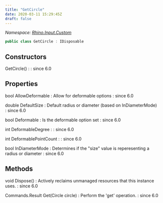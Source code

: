 ```yaml
---
title: "GetCircle"
date: 2020-03-11 15:29:45Z
draft: false
---
```


*Namespace: [Rhino.Input.Custom](../)*

```cs
public class GetCircle : IDisposable
```
## Constructors

GetCircle()
: 
: since 6.0
## Properties

bool AllowDeformable
: Allow for deformable options
: since 6.0

double DefaultSize
: Default radius or diameter (based on InDiameterMode)
: since 6.0

bool Deformable
: Is the deformable option set
: since 6.0

int DeformableDegree
: 
: since 6.0

int DeformablePointCount
: 
: since 6.0

bool InDiameterMode
: Determines if the "size" value is reperesenting a radius or diameter
: since 6.0
## Methods

void Dispose()
: Actively reclaims unmanaged resources that this instance uses.
: since 6.0

Commands.Result Get(Circle circle)
: Perform the 'get' operation.
: since 6.0
